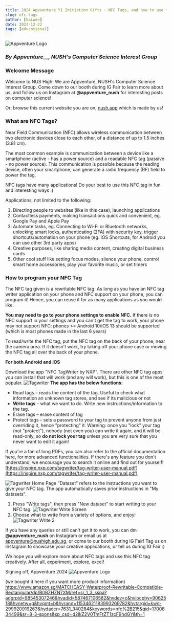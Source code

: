 ```yaml
---
title: 2024 Appventure Y1 Initiation Gifts - NFC Tags, and how to use them
slug: nfc-tags
author: [kaiwen]
date: 2023-12-22
tags: [educational]
---
```

![Appventure Logo](./appventure_logo_1.jpg)
### _By **Appventure**__, NUSH's Computer Science Interest Group_

### **Welcome Message**

Welcome to NUS High! We are Appventure, NUSH's Computer Science Interest Group. Come down to our booth during IG Fair to learn more about us, and follow us on Instagram at **@appventure\_nush** for interesting posts on computer science!

Or: browse this current website you are on, [nush.app](https://nush.app/) which is made by us! 

### **What are NFC Tags?**

Near Field Communication (NFC) allows wireless communication between two electronic devices close to each other, of a distance of up to 1.5 inches (3.81 cm).

The most common example is communication between a device like a smartphone (active - has a power source) and a readable NFC tag (passive - no power source). This communication is possible because the reading device, often your smartphone, can generate a radio frequency (RF) field to power the tag.

NFC tags have many applications! Do your best to use this NFC tag in fun and interesting ways :)

Applications, not limited to the following:
1. Directing people to websites (like in this case), launching applications
2. Contactless payments, making transactions quick and convenient, eg. Google Pay and Apple Pay
3. Automate tasks, eg. Connecting to Wi-Fi or Bluetooth networks, unlocking smart locks, authenticating (2FA) with security key, trigger shortcuts/automation on your phone (eg. iOS Shortcuts, for Android you can use other 3rd party apps)
4. Creative purposes, like sharing media content, creating digital business cards
5. Other cool stuff like setting focus modes, silence your phone, control smart home accessories, play your favorite music, or set timers

### **How to program your NFC Tag**

The NFC tag given is a rewritable NFC tag: As long as you have an NFC tag writer application on your phone and NFC support on your phone, you can program it! Hence, you can reuse it for as many applications as you would like.

**You may need to go to your phone settings to enable NFC.** If there is no NFC support in your settings and you can't get the tag to work, your phone may not support NFC: phones \>= Android 10/iOS 13 should be supported (which is most phones made in the last 6 years)

To read/write the NFC tag, put the NFC tag on the back of your phone, near the camera area. If it doesn't work, try taking off your phone case or moving the NFC tag all over the back of your phone.

**For both Android and IOS**

Download the app "NFC TagWriter by NXP". There are other NFC tag apps you can install that will work (and any will work), but this is one of the most popular.
![Tagwriter](./tagwriter.png)
**The app has the below functions:**
- Read tags – reads the content of the tag. Useful to check what information an unknown tag stores, and see if its malicious or not
- **Write tags** – what we want to do. Write new instructions/information to the tag.
- Erase tags – erase content of tag
- Protect tags – sets a password to your tag to prevent anyone from just overriding it, hence "protecting" it. Warning: once you "lock" your tag (not "protect"), nobody (not even you) can write it again, and it will be read-only, so **do not lock your tag** unless you are very sure that you never want to edit it again!

If you're a fan of long PDFs, you can also refer to the official documentation here, for more advanced functionalities. If there's any feature you don't understand, we encourage you to search it online and find out for yourself!
[https://inspire.nxp.com/tagwriter/tag-writer-user-manual.pdf](https://inspire.nxp.com/tagwriter/tag-writer-user-manual.pdf)

![Tagwriter Home Page](./tagwriter_home.png)
"Dataset" refers to the instructions you want to give your NFC tag. The app automatically saves prior instructions in "My datasets".

1. Press "Write tags", then press "New dataset" to start writing to your NFC tag.
![Tagwriter Write Screen](./tagwriter_write_1.jpg)
2. Choose what to write from a variety of options, and enjoy!
![Tagwriter Write 2](./tagwriter_write_2.jpg)

If you have any queries or still can't get it to work, you can dm **@appventure\_nush** on Instagram or email us at [appventure@nushigh.edu.sg](mailto:appventure@nushigh.edu.sg), or come to our booth during IG Fair! Tag us on Instagram to showcase your creative applications, or tell us during IG Fair :)

We hope you will explore more about NFC tags and use this NFC tag creatively. After all, experiment, explore, excel!

Signing off,
Appventure 2024
![Appventure Logo](./appventure_logo_1.jpg)

(we bought it here if you want more product information)
https://www.amazon.sg/MATCHEASY-Waterproof-Rewritable-Compatible-Rectangular/dp/B0BZHZN7XM/ref=sr_1_3_sspa?adgrpid=98545307246&hvadid=587467106582&hvdev=c&hvlocphy=9062518&hvnetw=g&hvqmt=b&hvrand=11534621183993269782&hvtargid=kwd-299920919263&hydadcr=7631_340284&keywords=nfc%2B215&qid=1700834499&sr=8-3-spons&sp_csd=d2lkZ2V0TmFtZT1zcF9hdGY&th=1
